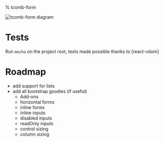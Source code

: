 % tcomb-form

![tcomb-form diagram](https://gcanti.github.io/resources/tcomb-form/tcomb-form-diagram.png)

# Tests

Run `mocha` on the project root, tests made possible thanks to [react-vdom]

# Roadmap

- add support for lists
- add all bootstrap goodies (if useful)
  - Add-ons
  - horizontal forms
  - inline forms
  - inline inputs
  - disabled inputs
  - readOnly inputs
  - control sizing
  - column sizing